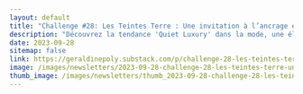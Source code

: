 ```yaml
---
layout: default
title: "Challenge #28: Les Teintes Terre : Une invitation à l’ancrage et la stabilité"
description: "Découvrez la tendance 'Quiet Luxury' dans la mode, une élégance intemporelle et un retour aux valeurs sûres. L'article met en avant les tons terre – bruns, taupes, beiges, terracotta – reflétant un lien profond avec la Terre. Ces couleurs évoquent sérénité et introspection, idéales pour la décoration d'intérieur. Conseils déco : matières naturelles, luminosité douce, meubles avec une histoire. Découvrez comment intégrer ces nuances apaisantes dans votre espace pour une ambiance authentique et sereine."
date: 2023-09-28
sitemap: false
link: https://geraldinepoly.substack.com/p/challenge-28-les-teintes-terre-une
image: /images/newsletters/2023-09-28-challenge-28-les-teintes-terre-une-invitation-lancrage-et-la-stabilit.jpg
thumb_image: /images/newsletters/thumb_2023-09-28-challenge-28-les-teintes-terre-une-invitation-lancrage-et-la-stabilit.jpg
---
```

